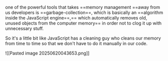 

one of the powerful tools that takes ==memory management ==away from us developers is ==garbage-collection==, which is basically an ==algorithm inside the JavaScript engine==,== which automatically removes old, unused objects from the computer memory== in order not to clog it up with unnecessary stuff.

So it's a little bit like JavaScript has a cleaning guy who cleans our memory from time to time so that we don't have to do it manually in our code.

![[Pasted image 20250620043653.png]]